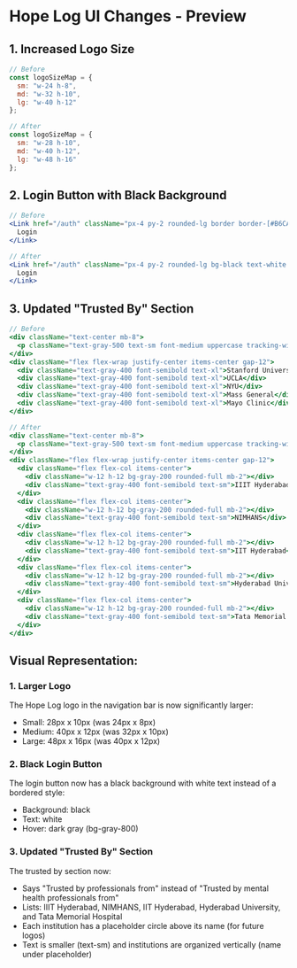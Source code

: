 # Hope Log UI Changes - Preview

## 1. Increased Logo Size
```jsx
// Before
const logoSizeMap = {
  sm: "w-24 h-8",
  md: "w-32 h-10",
  lg: "w-40 h-12"
};

// After
const logoSizeMap = {
  sm: "w-28 h-10",
  md: "w-40 h-12",
  lg: "w-48 h-16"
};
```

## 2. Login Button with Black Background
```jsx
// Before
<Link href="/auth" className="px-4 py-2 rounded-lg border border-[#B6CAEB] text-[#B6CAEB] font-medium hover:bg-[#B6CAEB]/10 transition-colors">
  Login
</Link>

// After
<Link href="/auth" className="px-4 py-2 rounded-lg bg-black text-white font-medium hover:bg-gray-800 transition-colors">
  Login
</Link>
```

## 3. Updated "Trusted By" Section
```jsx
// Before
<div className="text-center mb-8">
  <p className="text-gray-500 text-sm font-medium uppercase tracking-wider">Trusted by mental health professionals from</p>
</div>
<div className="flex flex-wrap justify-center items-center gap-12">
  <div className="text-gray-400 font-semibold text-xl">Stanford University</div>
  <div className="text-gray-400 font-semibold text-xl">UCLA</div>
  <div className="text-gray-400 font-semibold text-xl">NYU</div>
  <div className="text-gray-400 font-semibold text-xl">Mass General</div>
  <div className="text-gray-400 font-semibold text-xl">Mayo Clinic</div>
</div>

// After
<div className="text-center mb-8">
  <p className="text-gray-500 text-sm font-medium uppercase tracking-wider">Trusted by professionals from</p>
</div>
<div className="flex flex-wrap justify-center items-center gap-12">
  <div className="flex flex-col items-center">
    <div className="w-12 h-12 bg-gray-200 rounded-full mb-2"></div>
    <div className="text-gray-400 font-semibold text-sm">IIIT Hyderabad</div>
  </div>
  <div className="flex flex-col items-center">
    <div className="w-12 h-12 bg-gray-200 rounded-full mb-2"></div>
    <div className="text-gray-400 font-semibold text-sm">NIMHANS</div>
  </div>
  <div className="flex flex-col items-center">
    <div className="w-12 h-12 bg-gray-200 rounded-full mb-2"></div>
    <div className="text-gray-400 font-semibold text-sm">IIT Hyderabad</div>
  </div>
  <div className="flex flex-col items-center">
    <div className="w-12 h-12 bg-gray-200 rounded-full mb-2"></div>
    <div className="text-gray-400 font-semibold text-sm">Hyderabad University</div>
  </div>
  <div className="flex flex-col items-center">
    <div className="w-12 h-12 bg-gray-200 rounded-full mb-2"></div>
    <div className="text-gray-400 font-semibold text-sm">Tata Memorial Hospital</div>
  </div>
</div>
```

## Visual Representation:

### 1. Larger Logo
The Hope Log logo in the navigation bar is now significantly larger:
- Small: 28px x 10px (was 24px x 8px)
- Medium: 40px x 12px (was 32px x 10px)
- Large: 48px x 16px (was 40px x 12px)

### 2. Black Login Button
The login button now has a black background with white text instead of a bordered style:
- Background: black
- Text: white
- Hover: dark gray (bg-gray-800)

### 3. Updated "Trusted By" Section
The trusted by section now:
- Says "Trusted by professionals from" instead of "Trusted by mental health professionals from"
- Lists: IIIT Hyderabad, NIMHANS, IIT Hyderabad, Hyderabad University, and Tata Memorial Hospital
- Each institution has a placeholder circle above its name (for future logos)
- Text is smaller (text-sm) and institutions are organized vertically (name under placeholder)